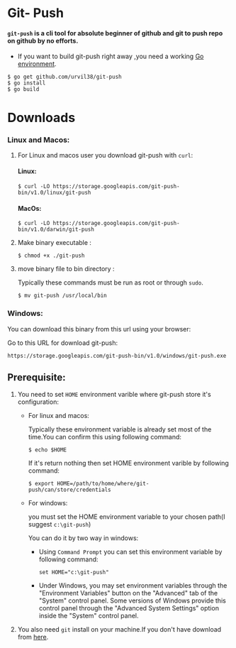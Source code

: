# Git- Push
#### `git-push` is a cli tool for absolute beginner of github and git to push repo on github by no efforts.

<!-- ![git-push gif](https://storage.googleapis.com/git-push/gif/git-push.gif) -->

- If you want to build git-push right away ,you need a working [Go environment](https://golang.org/doc/install).
```
$ go get github.com/urvil38/git-push
$ go install
$ go build
```

# Downloads
### Linux and Macos:
1. For Linux and macos user you download git-push with `curl`:

    #### Linux:

    ```
    $ curl -LO https://storage.googleapis.com/git-push-bin/v1.0/linux/git-push 
    ```

    #### MacOs:

    ```
    $ curl -LO https://storage.googleapis.com/git-push-bin/v1.0/darwin/git-push
    ```

2. Make binary executable :
    ```
    $ chmod +x ./git-push
    ```

3. move binary file to bin directory :

    Typically these commands must be run as root or through `sudo`.
    ```
    $ mv git-push /usr/local/bin
    ```

### Windows:

You can download this binary from this url using your browser:

Go to this URL for download git-push:

```
https://storage.googleapis.com/git-push-bin/v1.0/windows/git-push.exe
```

## Prerequisite:

1. You need to set `HOME` environment varible where git-push store it's configuration:

    - For linux and macos:

        Typically these environment variable is already set most of the time.You can confirm this using following command:
        ```
        $ echo $HOME
        ```
        If it's return nothing then set HOME environment varible by following command:
        ```
        $ export HOME=/path/to/home/where/git-push/can/store/credentials
        ```

    - For windows:

        you must set the HOME environment variable to your chosen path(I suggest `c:\git-push`)

        You can do it by two way in windows:

        -  Using `Command Prompt` you can set this environment variable by following command:
            
            ```
            set HOME="c:\git-push"
            ```    
        -  Under Windows, you may set environment variables through the "Environment Variables" 
            button on the "Advanced" tab of the "System" control panel. Some versions of Windows 
            provide this control panel through the "Advanced System Settings" option inside 
            the "System" control panel.


2. You also need `git` install on your machine.If you don't have download from [here](https://git-scm.com/downloads).  